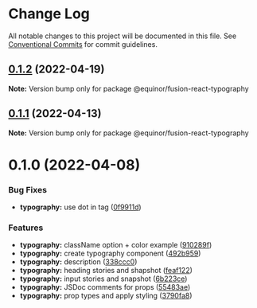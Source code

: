 # Change Log

All notable changes to this project will be documented in this file.
See [Conventional Commits](https://conventionalcommits.org) for commit guidelines.

## [0.1.2](https://github.com/equinor/fusion-react-components/compare/@equinor/fusion-react-typography@0.1.1...@equinor/fusion-react-typography@0.1.2) (2022-04-19)

**Note:** Version bump only for package @equinor/fusion-react-typography





## [0.1.1](https://github.com/equinor/fusion-react-components/compare/@equinor/fusion-react-typography@0.1.0...@equinor/fusion-react-typography@0.1.1) (2022-04-13)

**Note:** Version bump only for package @equinor/fusion-react-typography





# 0.1.0 (2022-04-08)


### Bug Fixes

* **typography:** use dot in tag ([0f9911d](https://github.com/equinor/fusion-react-components/commit/0f9911d1517faf365d5b7352d099ad2d259c2e4f))


### Features

* **typography:** className option + color example ([910289f](https://github.com/equinor/fusion-react-components/commit/910289fd4853b9072d36e568524eb48f8279c327))
* **typography:** create typography component ([492b959](https://github.com/equinor/fusion-react-components/commit/492b9593546870ec7392f5453dcad28ac4206627))
* **typography:** description ([338ccc0](https://github.com/equinor/fusion-react-components/commit/338ccc0298dba29f7be9083344f660af1fbf0f7a))
* **typography:** heading stories and shapshot ([feaf122](https://github.com/equinor/fusion-react-components/commit/feaf1222da0c6e02fc2b8b5a36d2c0293c3c1373))
* **typography:** input stories and snapshot ([6b223ce](https://github.com/equinor/fusion-react-components/commit/6b223cef4d96adf8bf28fea6f969e586ffe9ff0e))
* **typography:** JSDoc comments for props ([55483ae](https://github.com/equinor/fusion-react-components/commit/55483ae5ef359be44154d5bcc4feb55683708822))
* **typography:** prop types and apply styling ([3790fa8](https://github.com/equinor/fusion-react-components/commit/3790fa891daca8acf6663fe3a326369c1758fe4b))
